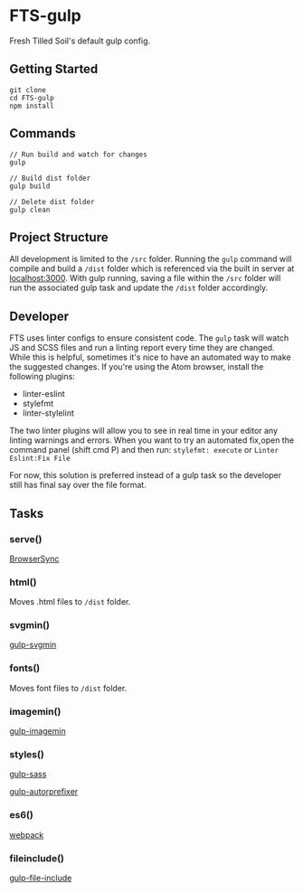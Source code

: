 # FTS-gulp

Fresh Tilled Soil's default gulp config.


## Getting Started

```
git clone
cd FTS-gulp
npm install
```

## Commands

```
// Run build and watch for changes
gulp

// Build dist folder
gulp build

// Delete dist folder
gulp clean
```

## Project Structure

All development is limited to the `/src` folder.
Running the `gulp` command will compile and build a `/dist` folder which
is referenced via the built in server at [localhost:3000](http://localhost:3000).
With gulp running, saving a file within the `/src` folder will run the
associated gulp task and update the `/dist` folder accordingly.

## Developer
FTS uses linter configs to ensure consistent code. The `gulp` task will watch JS and SCSS files and run
a linting report every time they are changed. While this is helpful, sometimes it's nice to have an automated
way to make the suggested changes. If you're using the Atom browser, install the following plugins:
- linter-eslint
- stylefmt
- linter-stylelint

The two linter plugins will allow you to see in real time in your editor any linting warnings and errors.
When you want to try an automated fix,open the command panel (shift cmd P) and then run:
`stylefmt: execute` or `Linter Eslint:Fix File`

For now, this solution is preferred instead of a gulp task so the developer still has final say over
the file format.

## Tasks

### serve()
[BrowserSync](https://www.npmjs.com/package/browser-sync)

### html()
Moves .html files to `/dist` folder.

### svgmin()
[gulp-svgmin](https://www.npmjs.com/package/gulp-svgmin)

### fonts()
Moves font files to `/dist` folder.

### imagemin()
[gulp-imagemin](https://www.npmjs.com/package/gulp-imagemin)

### styles()
[gulp-sass](https://www.npmjs.com/package/gulp-sass)

[gulp-autorprefixer](https://www.npmjs.com/package/gulp-autoprefixer)

### es6()
[webpack](https://webpack.github.io/)

### fileinclude()
[gulp-file-include](https://www.npmjs.com/package/gulp-file-include)
